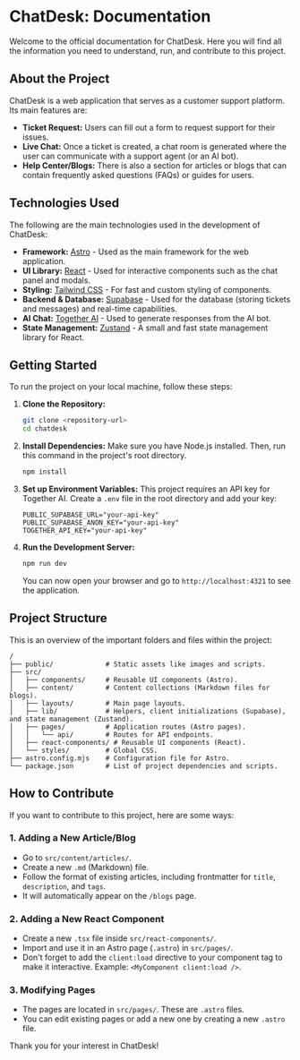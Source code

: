 # ChatDesk: Documentation

Welcome to the official documentation for ChatDesk. Here you will find all the information you need to understand, run, and contribute to this project.

## About the Project

ChatDesk is a web application that serves as a customer support platform. Its main features are:

*   **Ticket Request:** Users can fill out a form to request support for their issues.
*   **Live Chat:** Once a ticket is created, a chat room is generated where the user can communicate with a support agent (or an AI bot).
*   **Help Center/Blogs:** There is also a section for articles or blogs that can contain frequently asked questions (FAQs) or guides for users.

## Technologies Used

The following are the main technologies used in the development of ChatDesk:

*   **Framework:** [Astro](https://astro.build/) - Used as the main framework for the web application.
*   **UI Library:** [React](https://react.dev/) - Used for interactive components such as the chat panel and modals.
*   **Styling:** [Tailwind CSS](https://tailwindcss.com/) - For fast and custom styling of components.
*   **Backend & Database:** [Supabase](https://supabase.com/) - Used for the database (storing tickets and messages) and real-time capabilities.
*   **AI Chat:** [Together AI](https://www.together.ai/) - Used to generate responses from the AI bot.
*   **State Management:** [Zustand](https://zustand-demo.pmnd.rs/) - A small and fast state management library for React.

## Getting Started

To run the project on your local machine, follow these steps:

1.  **Clone the Repository:**
    ```bash
    git clone <repository-url>
    cd chatdesk
    ```

2.  **Install Dependencies:**
    Make sure you have Node.js installed. Then, run this command in the project's root directory.
    ```bash
    npm install
    ```

3.  **Set up Environment Variables:**
    This project requires an API key for Together AI. Create a `.env` file in the root directory and add your key:
    ```
    PUBLIC_SUPABASE_URL="your-api-key"
    PUBLIC_SUPABASE_ANON_KEY="your-api-key"
    TOGETHER_API_KEY="your-api-key"
    ```

4.  **Run the Development Server:**
    ```bash
    npm run dev
    ```
    You can now open your browser and go to `http://localhost:4321` to see the application.

## Project Structure

This is an overview of the important folders and files within the project:

```
/
├── public/             # Static assets like images and scripts.
├── src/
│   ├── components/     # Reusable UI components (Astro).
│   ├── content/        # Content collections (Markdown files for blogs).
│   ├── layouts/        # Main page layouts.
│   ├── lib/            # Helpers, client initializations (Supabase), and state management (Zustand).
│   ├── pages/          # Application routes (Astro pages).
│   │   └── api/        # Routes for API endpoints.
│   ├── react-components/ # Reusable UI components (React).
│   └── styles/         # Global CSS.
├── astro.config.mjs    # Configuration file for Astro.
└── package.json        # List of project dependencies and scripts.
```

## How to Contribute

If you want to contribute to this project, here are some ways:

### 1. Adding a New Article/Blog

*   Go to `src/content/articles/`.
*   Create a new `.md` (Markdown) file.
*   Follow the format of existing articles, including frontmatter for `title`, `description`, and `tags`.
*   It will automatically appear on the `/blogs` page.

### 2. Adding a New React Component

*   Create a new `.tsx` file inside `src/react-components/`.
*   Import and use it in an Astro page (`.astro`) in `src/pages/`.
*   Don't forget to add the `client:load` directive to your component tag to make it interactive. Example: `<MyComponent client:load />`.

### 3. Modifying Pages

*   The pages are located in `src/pages/`. These are `.astro` files.
*   You can edit existing pages or add a new one by creating a new `.astro` file.

Thank you for your interest in ChatDesk!
